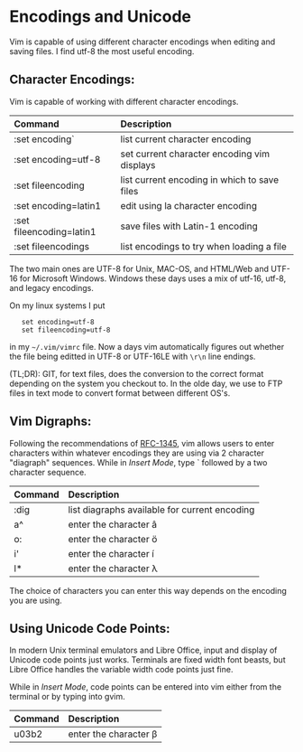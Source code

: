 # Encodings and Unicode
Vim is capable of using different character encodings when
editing and saving files.  I find utf-8 the most useful
encoding.

##  Character Encodings:
Vim is capable of working with different character encodings.

| Command                  | Description                                  |
|:------------------------ |:-------------------------------------------- |
| :set encoding`           | list current character encoding              |
| :set encoding=utf-8      | set current character encoding vim displays  |
| :set fileencoding        | list current encoding in which to save files |
| :set encoding=latin1     | edit using la character encoding             |
| :set fileencoding=latin1 | save files with Latin-1 encoding             |
| :set fileencodings       | list encodings to try when loading a file    |

The two main ones are UTF-8 for Unix, MAC-OS, and HTML/Web and UTF-16
for Microsoft Windows.  Windows these days uses a mix of utf-16, utf-8,
and legacy encodings.

On my linux systems I put
```
   set encoding=utf-8
   set fileencoding=utf-8
```
in my `~/.vim/vimrc` file.  Now a days vim automatically figures out
whether the file being editted in UTF-8 or UTF-16LE with `\r\n` line
endings.

(TL;DR): GIT, for text files, does the conversion to the correct format
depending on the system you checkout to.  In the olde day, we use to
FTP files in text mode to convert format between different OS's.

## Vim Digraphs:
Following the recommendations of
[RFC-1345](https://tools.ietf.org/html/rfc1345),
vim allows users to enter characters within whatever encodings they
are using via 2 character "diagraph" sequences.  While in _Insert Mode_,
type `<ctrl-k> followed by a two character sequence.

| Command     | Description                                   |
|:----------- |:--------------------------------------------- |
| :dig        | list diagraphs available for current encoding |
| <ctrl-k>a^  | enter the character â                         |
| <ctrl-k>o:  | enter the character ö                         |
| <ctrl-k>i'  | enter the character í                         |
| <ctrl-k>l\* | enter the character λ                         |

The choice of characters you can enter this way depends on the
encoding you are using.

## Using Unicode Code Points:
In modern Unix terminal emulators and Libre Office, input and display
of Unicode code points just works.  Terminals are fixed width font
beasts, but Libre Office handles the variable width code points just fine.

While in _Insert Mode_, code points can be entered into vim either from
the terminal or by typing into gvim.

| Command                  | Description            |
|:------------------------ |:---------------------- |
| <ctrl-shift-u>u03b2<ret> | enter the character β  |

